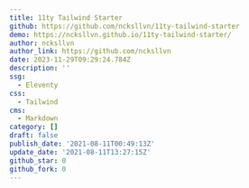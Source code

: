 ```yaml
---
title: 11ty Tailwind Starter
github: https://github.com/ncksllvn/11ty-tailwind-starter
demo: https://ncksllvn.github.io/11ty-tailwind-starter/
author: ncksllvn
author_link: https://github.com/ncksllvn
date: 2023-11-29T09:29:24.784Z
description: ''
ssg:
  - Eleventy
css:
  - Tailwind
cms:
  - Markdown
category: []
draft: false
publish_date: '2021-08-11T00:49:13Z'
update_date: '2021-08-11T13:27:15Z'
github_star: 0
github_fork: 0
---
```

